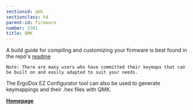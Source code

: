 ```yaml
---
sectionid: qmk
sectionclass: h4
parent-id: firmware
number: 2301
title: QMK
---
```

A build guide for compiling and customizing your firmware is best found in the repo's [readme](https://github.com/jackhumbert/qmk_firmware)

	Note: There are many users who have committed their keymaps that can be built on and easily adapted to suit your needs.

The ErgoDox EZ Configurator tool can also be used to generate keymappings and their .hex files with QMK.

**[Homepage](http://qmk.fm/keyboards/ergodox/)**

